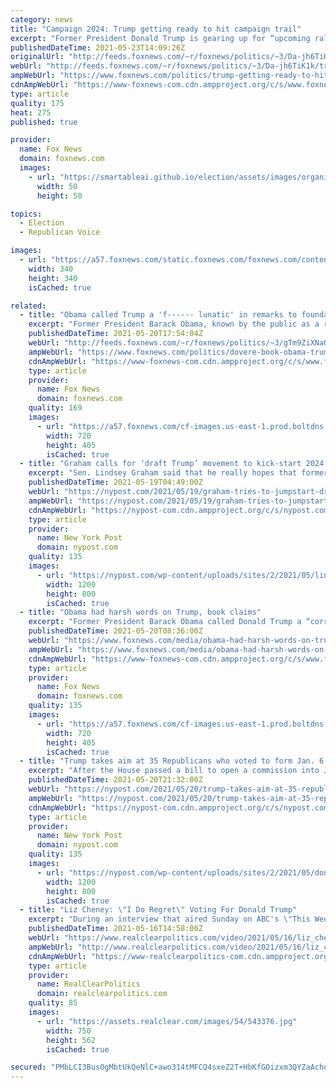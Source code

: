 ```yaml
---
category: news
title: "Campaign 2024: Trump getting ready to hit campaign trail"
excerpt: "Former President Donald Trump is gearing up for “upcoming rallies.” And the former president, who’s expected to begin holding rallies again as early as next month, also says that he’s refurbishing the airliner that he used during his 2016 White House campaign."
publishedDateTime: 2021-05-23T14:09:26Z
originalUrl: "http://feeds.foxnews.com/~r/foxnews/politics/~3/Da-jh6TiK1k/trump-getting-ready-to-hit-campaign-trail"
webUrl: "http://feeds.foxnews.com/~r/foxnews/politics/~3/Da-jh6TiK1k/trump-getting-ready-to-hit-campaign-trail"
ampWebUrl: "https://www.foxnews.com/politics/trump-getting-ready-to-hit-campaign-trail.amp"
cdnAmpWebUrl: "https://www-foxnews-com.cdn.ampproject.org/c/s/www.foxnews.com/politics/trump-getting-ready-to-hit-campaign-trail.amp"
type: article
quality: 175
heat: 275
published: true

provider:
  name: Fox News
  domain: foxnews.com
  images:
    - url: "https://smartableai.github.io/election/assets/images/organizations/foxnews.com-50x50.jpg"
      width: 50
      height: 50

topics:
  - Election
  - Republican Voice

images:
  - url: "https://a57.foxnews.com/static.foxnews.com/foxnews.com/content/uploads/2019/03/340/340/PaulSteinhauser.jpg?ve=1&tl=1"
    width: 340
    height: 340
    isCached: true

related:
  - title: "Obama called Trump a 'f------ lunatic' in remarks to foundation donors, book claims"
    excerpt: "Former President Barack Obama, known by the public as a reserved statesman who notably avoided using his successor’s name for years, reportedly called former President Donald Trump a \"f---ing lunatic,\" a \"madman\" and a \"corrupt motherf----er\" behind closed doors, according to a new book. "
    publishedDateTime: 2021-05-20T17:54:04Z
    webUrl: "http://feeds.foxnews.com/~r/foxnews/politics/~3/gTm9ZiXNaOU/dovere-book-obama-trump-lunatic"
    ampWebUrl: "https://www.foxnews.com/politics/dovere-book-obama-trump-lunatic.amp"
    cdnAmpWebUrl: "https://www-foxnews-com.cdn.ampproject.org/c/s/www.foxnews.com/politics/dovere-book-obama-trump-lunatic.amp"
    type: article
    provider:
      name: Fox News
      domain: foxnews.com
    quality: 169
    images:
      - url: "https://a57.foxnews.com/cf-images.us-east-1.prod.boltdns.net/v1/static/694940094001/c7190891-3b68-4f0d-aee0-1b1e57fcd8b2/2f09ad27-6af7-42a5-bacf-9a12c3deec10/1280x720/match/720/405/image.jpg?ve=1&tl=1"
        width: 720
        height: 405
        isCached: true
  - title: "Graham calls for ‘draft Trump’ movement to kick-start 2024 WH campaign"
    excerpt: "Sen. Lindsey Graham said that he really hopes that former President Donald Trump decides to run again for President in 2024. “I miss Donald Trump,” Graham said May 18, 2021 on"
    publishedDateTime: 2021-05-19T04:49:00Z
    webUrl: "https://nypost.com/2021/05/19/graham-tries-to-jumpstart-draft-trump-movement-for-2024-election/"
    ampWebUrl: "https://nypost.com/2021/05/19/graham-tries-to-jumpstart-draft-trump-movement-for-2024-election/amp/"
    cdnAmpWebUrl: "https://nypost-com.cdn.ampproject.org/c/s/nypost.com/2021/05/19/graham-tries-to-jumpstart-draft-trump-movement-for-2024-election/amp/"
    type: article
    provider:
      name: New York Post
      domain: nypost.com
    quality: 135
    images:
      - url: "https://nypost.com/wp-content/uploads/sites/2/2021/05/lindsey-graham-index.jpg?quality=90&strip=all&w=1200"
        width: 1200
        height: 800
        isCached: true
  - title: "Obama had harsh words on Trump, book claims"
    excerpt: "Former President Barack Obama called Donald Trump a “corrupt motherf–ker,” “madman” and a “racist, sexist pig” to people behind the scenes, a new book claims."
    publishedDateTime: 2021-05-20T08:36:00Z
    webUrl: "https://www.foxnews.com/media/obama-had-harsh-words-on-trump-book-claims"
    ampWebUrl: "https://www.foxnews.com/media/obama-had-harsh-words-on-trump-book-claims.amp"
    cdnAmpWebUrl: "https://www-foxnews-com.cdn.ampproject.org/c/s/www.foxnews.com/media/obama-had-harsh-words-on-trump-book-claims.amp"
    type: article
    provider:
      name: Fox News
      domain: foxnews.com
    quality: 135
    images:
      - url: "https://a57.foxnews.com/cf-images.us-east-1.prod.boltdns.net/v1/static/694940094001/c7190891-3b68-4f0d-aee0-1b1e57fcd8b2/2f09ad27-6af7-42a5-bacf-9a12c3deec10/1280x720/match/720/405/image.jpg?ve=1&tl=1"
        width: 720
        height: 405
        isCached: true
  - title: "Trump takes aim at 35 Republicans who voted to form Jan. 6 commission"
    excerpt: "After the House passed a bill to open a commission into January’s riot at the Capitol, former President Donald Trump blasted the 35 who were in favor of the legislation."
    publishedDateTime: 2021-05-20T21:32:00Z
    webUrl: "https://nypost.com/2021/05/20/trump-takes-aim-at-35-republicans-who-voted-to-form-jan-6-commission/"
    ampWebUrl: "https://nypost.com/2021/05/20/trump-takes-aim-at-35-republicans-who-voted-to-form-jan-6-commission/amp/"
    cdnAmpWebUrl: "https://nypost-com.cdn.ampproject.org/c/s/nypost.com/2021/05/20/trump-takes-aim-at-35-republicans-who-voted-to-form-jan-6-commission/amp/"
    type: article
    provider:
      name: New York Post
      domain: nypost.com
    quality: 135
    images:
      - url: "https://nypost.com/wp-content/uploads/sites/2/2021/05/donald-trump-jan-6-gop.jpg?quality=90&strip=all&w=1200"
        width: 1200
        height: 800
        isCached: true
  - title: "Liz Cheney: \"I Do Regret\" Voting For Donald Trump"
    excerpt: "During an interview that aired Sunday on ABC's \"This Week,\" former House GOP conference chair Liz Cheney reflected on casting a vote for President Donald Trump in 2020. \"How could you not regret that vote,"
    publishedDateTime: 2021-05-16T14:58:00Z
    webUrl: "https://www.realclearpolitics.com/video/2021/05/16/liz_cheney_i_do_regret_voting_for_donald_trump.html"
    ampWebUrl: "http://www.realclearpolitics.com/video/2021/05/16/liz_cheney_i_do_regret_voting_for_donald_trump.amp.html"
    cdnAmpWebUrl: "https://www-realclearpolitics-com.cdn.ampproject.org/c/www.realclearpolitics.com/video/2021/05/16/liz_cheney_i_do_regret_voting_for_donald_trump.amp.html"
    type: article
    provider:
      name: RealClearPolitics
      domain: realclearpolitics.com
    quality: 85
    images:
      - url: "https://assets.realclear.com/images/54/543376.jpg"
        width: 750
        height: 562
        isCached: true

secured: "PMbLCI3BusOgMbtUkQeNlC+awo314tMFCQ4sxeZ2T+HbKfGOizxm3QYZaAchq612/d60bqE8kTdOg/rrw4p4CX9ggFG3uqC45LZBLAN6lExPib84x76Vh+ulltcp9B17FJtUMMlMb7FGy1lZm3NX2ZS1RnMAs8/vc6fyxyTqPJAajkx+LV6XSHjmHiiOfcMeYRno/+HiVOci3HUzvSdOLq7G56wHOWFQcThlj2z6useJJjGImqpksemW3W4PEqbN/mMAcGEvqMUowZr8FarV/KA7jBpFY3qqC7N20N09x0iCLFBJ0NRHqRCQTB8f2okcgB+XjgIhtMVOX6CiARalBL9/yqJwAUgP00pJcsj858g=;8zU//I5IyWcHYaksoZP8uQ=="
---
```


